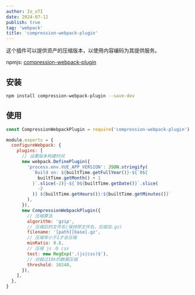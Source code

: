 ```yaml
---
author: Io_oTI
date: 2024-07-12
publish: true
tag: 'webpack'
title: 'compression-webpack-plugin'
---
```



这个插件可以提供资产的压缩版本，以使用内容编码为其提供服务。

npmjs: [compression-webpack-plugin](https://www.npmjs.com/package/compression-webpack-plugin)

## 安装

```sh
npm install compression-webpack-plugin --save-dev
```

## 使用

```js
const CompressionWebpackPlugin = require('compression-webpack-plugin')

module.exports = {
  configureWebpack: {
    plugins: [
      // 设置版本构建时间
      new webpack.DefinePlugin({
        'process.env.VUE_APP_VERSION': JSON.stringify(
          `Build on: ${builtTime.getFullYear()}-${`0${
            builtTime.getMonth() + 1
          }`.slice(-2)}-${`0${builtTime.getDate()}`.slice(
            -2
          )} ${builtTime.getHours()}:${builtTime.getMinutes()}`
        ),
      }),
      new CompressionWebpackPlugin({
        // 压缩算法
        algorithm: 'gzip',
        // 压缩后的文件名(保持原文件名，后缀加.gz)
        filename: '[path][base].gz',
        // 压缩率小于1才会压缩
        minRatio: 0.8,
        // 压缩 js 与 css
        test: new RegExp('.(js|css)$'),
        // 对超过10k的数据压缩
        threshold: 10240,
      }),
    ],
  },
}
```
